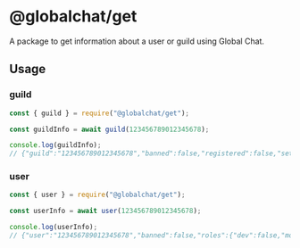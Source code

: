 # @globalchat/get
A package to get information about a user or guild using Global Chat.

## Usage

### guild

```js
const { guild } = require("@globalchat/get");

const guildInfo = await guild(123456789012345678);

console.log(guildInfo);
// {"guild":"123456789012345678","banned":false,"registered":false,"settings":{"welcome_messages_enabled":true}}
```

### user

```js
const { user } = require("@globalchat/get");

const userInfo = await user(123456789012345678);

console.log(userInfo);
// {"user":"123456789012345678","banned":false,"roles":{"dev":false,"mod":false,"verified":false}}
```
